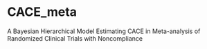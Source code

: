 # CACE_meta
A Bayesian Hierarchical Model Estimating CACE in Meta-analysis of Randomized Clinical Trials with Noncompliance
